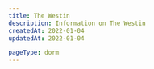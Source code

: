 ```yaml
---
title: The Westin
description: Information on The Westin
createdAt: 2022-01-04
updatedAt: 2022-01-04

pageType: dorm
---
```

  
  